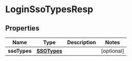 # LoginSsoTypesResp

## Properties
Name | Type | Description | Notes
------------ | ------------- | ------------- | -------------
**ssoTypes** | [**SSOTypes**](SSOTypes.md) |  |  [optional]
